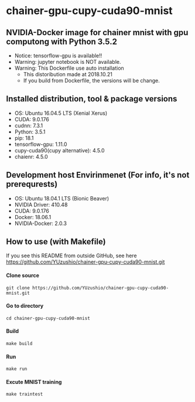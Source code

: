 # chainer-gpu-cupy-cuda90-mnist

## NVIDIA-Docker image for chainer mnist with gpu computong with Python 3.5.2

- Notice: tensorflow-gpu is available!!
- Warning: jupyter notebook is NOT available.
- Warning: This Dockerfile use auto installation
  - This distoribution made at 2018.10.21
  - If you build from Dockerfile, the versions will be change.

## Installed distribution, tool & package versions

- OS: Ubuntu 16.04.5 LTS (Xenial Xerus)
- CUDA: 9.0.176
- cudnn: 7.3.1
- Python: 3.5.1
- pip: 18.1
- tensorflow-gpu: 1.11.0
- cupy-cuda90(cupy alternative): 4.5.0
- chaienr: 4.5.0

## Development host Envirinmenet (For info, it's not prerequrests)

- OS: Ubuntu 18.04.1 LTS (Bionic Beaver)
- NVIDIA Driver: 410.48
- CUDA: 9.0.176
- Docker: 18.06.1
- NVIDIA-Docker: 2.0.3

## How to use (with Makefile)
 If you see this README from outside GitHub, see here https://github.com/YUzushio/chainer-gpu-cupy-cuda90-mnist.git
 
#### Clone source
  `git clone https://github.com/YUzushio/chainer-gpu-cupy-cuda90-mnist.git`

#### Go to directory
  `cd chainer-gpu-cupy-cuda90-mnist`

#### Build
  `make build`

#### Run
  `make run`

#### Excute MNIST training
  `make traintest`
